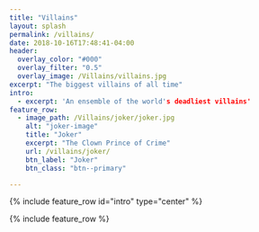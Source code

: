 ```yaml
---
title: "Villains"
layout: splash
permalink: /villains/
date: 2018-10-16T17:48:41-04:00
header:
  overlay_color: "#000"
  overlay_filter: "0.5"
  overlay_image: /Villains/villains.jpg
excerpt: "The biggest villains of all time"
intro:
  - excerpt: 'An ensemble of the world's deadliest villains'
feature_row:
  - image_path: /Villains/joker/joker.jpg
    alt: "joker-image"
    title: "Joker"
    excerpt: "The Clown Prince of Crime"
    url: /villains/joker/
    btn_label: "Joker"
    btn_class: "btn--primary"  

---
```


{% include feature_row id="intro" type="center" %}

{% include feature_row %}
